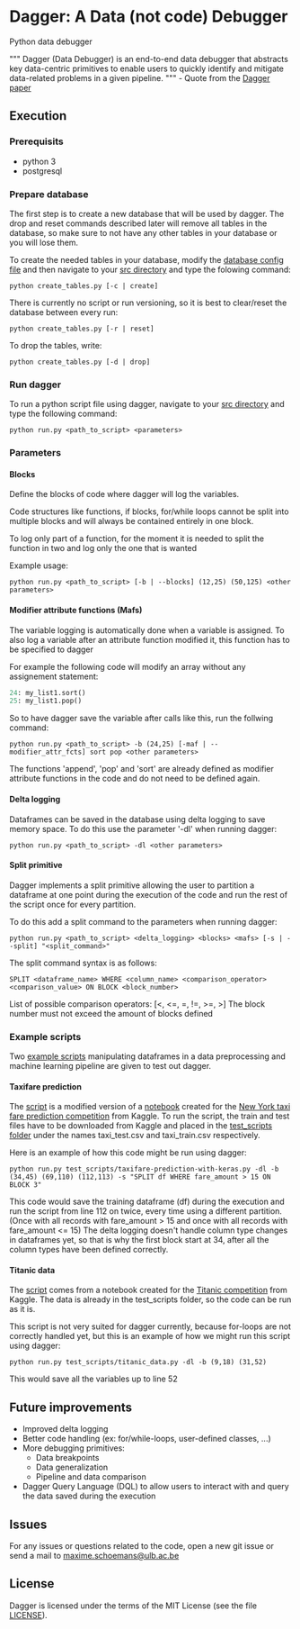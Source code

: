 # Dagger: A Data (not code) Debugger

Python data debugger

""" Dagger (Data Debugger) is an end-to-end data debugger that abstracts key data-centric primitives to enable users to quickly identify and mitigate data-related problems in a given pipeline. """ - Quote from the [Dagger paper](https://github.com/mschoema/dagger/blob/master/papers/Dagger%20A%20Data%20(not%20code)%20Debugger.pdf)

## Execution

### Prerequisits
 - python 3
 - postgresql
 
### Prepare database

The first step is to create a new database that will be used by dagger.
The drop and reset commands described later will remove all tables in the database, so make sure to not have any other tables in your database or you will lose them.

To create the needed tables in your database, modify the [database config file](https://github.com/mschoema/dagger/blob/master/database.ini) and then navigate to your [src directory](https://github.com/mschoema/dagger/tree/master/src) and type the folowing command:

```shell
python create_tables.py [-c | create]
```

There is currently no script or run versioning, so it is best to clear/reset the database between every run:
```shell
python create_tables.py [-r | reset]
```

To drop the tables, write:
```shell
python create_tables.py [-d | drop]
```

### Run dagger

To run a python script file using dagger, navigate to your [src directory](https://github.com/mschoema/dagger/tree/master/src) and type the following command:

```shell
python run.py <path_to_script> <parameters>
```

### Parameters

#### Blocks
Define the blocks of code where dagger will log the variables.

Code structures like functions, if blocks, for/while loops cannot be split into multiple blocks
and will always be contained entirely in one block.

To log only part of a function, for the moment it is needed to split the function in two and log only the one that is wanted

Example usage:
```shell
python run.py <path_to_script> [-b | --blocks] (12,25) (50,125) <other parameters>
```

#### Modifier attribute functions (Mafs)

The variable logging is automatically done when a variable is assigned.
To also log a variable after an attribute function modified it, this function has to be specified to dagger

For example the following code will modify an array without any assignement statement:
```python
24: my_list1.sort()
25: my_list1.pop()
```
So to have dagger save the variable after calls like this, run the follwing command:
```shell
python run.py <path_to_script> -b (24,25) [-maf | --modifier_attr_fcts] sort pop <other parameters>
```
The functions 'append', 'pop' and 'sort' are already defined as modifier attribute functions in the code and do not need to be defined again.

#### Delta logging

Dataframes can be saved in the database using delta logging to save memory space.
To do this use the parameter '-dl' when running dagger:
```shell
python run.py <path_to_script> -dl <other parameters>
```

#### Split primitive

Dagger implements a split primitive allowing the user to partition a dataframe at one point during the execution of the code
and run the rest of the script once for every partition.

To do this add a split command to the parameters when running dagger:
```shell
python run.py <path_to_script> <delta_logging> <blocks> <mafs> [-s | --split] "<split_command>"
```

The split command syntax is as follows:
```
SPLIT <dataframe_name> WHERE <column_name> <comparison_operator> <comparison_value> ON BLOCK <block_number>
```
List of possible comparison operators: \[<, <=, =, !=, >=, >\]
The block number must not exceed the amount of blocks defined

### Example scripts

Two [example scripts](https://github.com/mschoema/dagger/tree/master/src/test_scripts) manipulating dataframes in a data preprocessing and machine learning pipeline are given to test out dagger.

#### Taxifare prediction
The [script](https://github.com/mschoema/dagger/blob/master/src/test_scripts/taxifare-prediction-with-keras.py) is a modified version of a [notebook](https://www.kaggle.com/dolel22/taxifare-prediction-with-keras) created for the [New York taxi fare prediction competition](https://www.kaggle.com/c/new-york-city-taxi-fare-prediction/overview) from Kaggle.
To run the script, the train and test files have to be downloaded from Kaggle and placed in the [test_scripts folder](https://github.com/mschoema/dagger/tree/master/src/test_scripts) under the names taxi_test.csv and taxi_train.csv respectively.

Here is an example of how this code might be run using dagger:
```shell
python run.py test_scripts/taxifare-prediction-with-keras.py -dl -b (34,45) (69,110) (112,113) -s "SPLIT df WHERE fare_amount > 15 ON BLOCK 3"
```
This code would save the training dataframe (df) during the execution and run the script from line 112 on twice, every time using a different partition. (Once with all records with fare_amount > 15 and once with all records with fare_amount <= 15)
The delta logging doesn't handle column type changes in dataframes yet, so that is why the first block start at 34, after all the column types have been defined correctly.

#### Titanic data
The [script](https://github.com/mschoema/dagger/blob/master/src/test_scripts/titanic_data.py) comes from a notebook created for the [Titanic competition](https://www.kaggle.com/c/titanic/overview) from Kaggle.
The data is already in the test_scripts folder, so the code can be run as it is.

This script is not very suited  for dagger currently, because for-loops are not correctly handled yet, but this is an example of how we might run this script using dagger:
```shell
python run.py test_scripts/titanic_data.py -dl -b (9,18) (31,52)
```
This would save all the variables up to line 52

## Future improvements
 - Improved delta logging
 - Better code handling (ex: for/while-loops, user-defined classes, ...)
 - More debugging primitives:
    * Data breakpoints
    * Data generalization
    * Pipeline and data comparison
 - Dagger Query Language (DQL) to allow users to interact with and query the data saved during the execution
 
## Issues

For any issues or questions related to the code, open a new git issue or send a mail to maxime.schoemans@ulb.ac.be

## License

Dagger is licensed under the terms of the MIT License (see the file
[LICENSE](https://github.com/mschoema/dagger/blob/master/LICENSE)).
